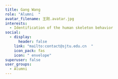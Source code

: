 ```yaml
---
title: Gang Wang
role: "Alumni  "
avatar_filename: 王刚.avatar.jpg
interests:
  - Identification of the human skeleton behavior
social:
  - display:
      header: false
    link: "mailto:contact@sjtu.edu.cn  "
    icon_pack: fas
    icon: " envelope"
superuser: false
user_groups:
  - Alumni
---
```

